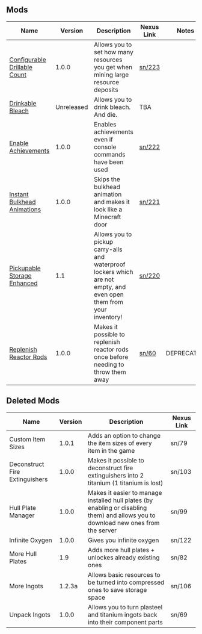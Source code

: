 ## Mods

| Name | Version | Description | Nexus Link | Notes |
|-|-|-|-|-|
| <a href=./ConfigurableDrillableCount> Configurable Drillable Count | 1.0.0 | Allows you to set how many resources you get when mining large resource deposits | <a href=https://www.nexusmods.com/subnautica/mods/223> sn/223 | |
| <a href=./DrinkableBleach> Drinkable Bleach | Unreleased | Allows you to drink bleach. And die. | TBA | |
| <a href=./EnableAchievements> Enable Achievements | 1.0.0 | Enables achievements even if console commands have been used | <a href=https://www.nexusmods.com/subnautica/mods/222/> sn/222 | |
| <a href=./InstantBulkheadAnimations> Instant Bulkhead Animations | 1.0.0 | Skips the bulkhead animation and makes it look like a Minecraft door | <a href=https://nexusmods.com/subnautica/mods/221> sn/221 | |
| <a href=./PickupFullCarryalls> Pickupable Storage Enhanced | 1.1 | Allows you to pickup carry-alls and waterproof lockers which are not empty, and even open them from your inventory! | <a href=https://www.nexusmods.com/subnautica/mods/220/> sn/220 | |
| <a href=https://github.com/AlexejheroYTB/Subnautica-Mods/tree/master/ReplenishReactorRods> Replenish Reactor Rods | 1.0.0 | Makes it possible to replenish reactor rods once before needing to throw them away | <a href=https://nexusmods.com/subnautica/mods/60> sn/60 | DEPRECATED |
  
## Deleted Mods
  
| Name | Version | Description | Nexus Link |
|-|-|-|-|
| Custom Item Sizes | 1.0.1 | Adds an option to change the item sizes of every item in the game | sn/79 |
| Deconstruct Fire Extinguishers | 1.0.0 | Makes it possible to deconstruct fire extinguishers into 2 titanium (1 titanium is lost) | sn/103 |
| Hull Plate Manager | 1.0.0 | Makes it easier to manage installed hull plates (by enabling or disabling them) and allows you to download new ones from the server | sn/99 |
| Infinite Oxygen | 1.0.0 | Gives you infinite oxygen | sn/122 |
| More Hull Plates | 1.9 | Adds more hull plates + unlockes already existing ones | sn/82 |
| More Ingots | 1.2.3a | Allows basic resources to be turned into compressed ones to save storage space | sn/106 |
| Unpack Ingots | 1.0.0 | Allows you to turn plasteel and titanium ingots back into their component parts | sn/69 |
